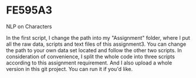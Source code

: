 # FE595A3
NLP on Characters

In the first script, I change the path into my "Assignment" folder, where I put all the raw data, scripts and text files of this assignment3. You can change the path to your own data set located and follow the other two scripts. 
In consideration of convenience, I split the whole code into three scripts according to this assignment requirement. And I also upload a whole version in this git project. You can run it if you'd like.
